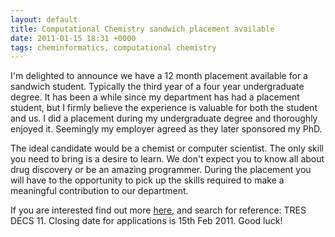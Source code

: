```yaml
---
layout: default
title: Computational Chemistry sandwich placement available
date: 2011-01-15 18:31 +0000
tags: cheminformatics, computational chemistry
---
```


I'm delighted to announce we have a 12 month placement available for a
sandwich student. Typically the third year of a four year undergraduate
degree. It has been a while since my department has had a placement
student, but I firmly believe the experience is valuable for both the
student and us. I did a placement during my undergraduate degree and
thoroughly enjoyed it. Seemingly my employer agreed as they later
sponsored my PhD.  
  
The ideal candidate would be a chemist or computer scientist. The only
skill you need to bring is a desire to learn. We don't expect you to
know all about drug discovery or be an amazing programmer. During the
placement you will have to the opportunity to pick up the
skills required to make a meaningful contribution to our department.  
  
If you are interested find out more
[here](http://www.ideas.astrazeneca.com/sandwich-and-summer-placements/),
and search for reference: TRES DECS 11. Closing date for applications is
15th Feb 2011. Good luck!

